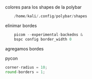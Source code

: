 colores para los shapes de la polybar
```python 
	/home/kali/.config/polybar/shapes
```

elinimar bordes 
```python
	picom --experimental-backedns &
	bspc config border_width 0
```

agregamos bordes 

pycon
```python
corner-radius = 10;
round-borders = 1;
```